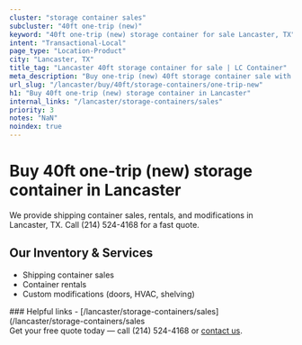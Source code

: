```yaml
---
cluster: "storage container sales"
subcluster: "40ft one-trip (new)"
keyword: "40ft one-trip (new) storage container for sale Lancaster, TX"
intent: "Transactional-Local"
page_type: "Location-Product"
city: "Lancaster, TX"
title_tag: "Lancaster 40ft storage container for sale | LC Container"
meta_description: "Buy one-trip (new) 40ft storage container sale with local delivery in Lancaster, TX. LC Container — local Since 2003. Request a fast quote today."
url_slug: "/lancaster/buy/40ft/storage-containers/one-trip-new"
h1: "Buy 40ft one-trip (new) storage container in Lancaster"
internal_links: "/lancaster/storage-containers/sales"
priority: 3
notes: "NaN"
noindex: true
---
```


# Buy 40ft one-trip (new) storage container in Lancaster

We provide shipping container sales, rentals, and modifications in Lancaster, TX. Call (214) 524-4168 for a fast quote.

## Our Inventory & Services
- Shipping container sales
- Container rentals
- Custom modifications (doors, HVAC, shelving)

<div data-section="internal-links">
### Helpful links
- [/lancaster/storage-containers/sales](/lancaster/storage-containers/sales
</div>

<div data-section="cta">
Get your free quote today — call (214) 524-4168 or <a href="/contact">contact us</a>.
</div>

<script type="application/ld+json">{"@context":"https://schema.org","@type":"FAQPage","mainEntity":[{"@type":"Question","name":"How much does delivery cost in Lancaster, TX?","acceptedAnswer":{"@type":"Answer","text":"Delivery costs vary by distance and container size. Most deliveries in Lancaster, TX range from $150-$300. Call (214) 524-4168 for an exact quote based on your specific location."}},{"@type":"Question","name":"Do you offer financing or payment plans?","acceptedAnswer":{"@type":"Answer","text":"We accept major credit cards, checks, and can discuss commercial terms for bulk purchases. Call (214) 524-4168 to discuss options."}},{"@type":"Question","name":"Can you customize containers in Lancaster, TX?","acceptedAnswer":{"@type":"Answer","text":"Yes — we perform modifications like doors, HVAC, insulation, and shelving. Request a custom quote at (214) 524-4168 or via our contact form."}}]}</script>
